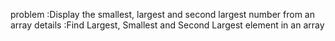 problem :Display the smallest, largest and second largest number from an array
details :Find Largest, Smallest and Second Largest element in an array
